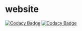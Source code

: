 # website
[![Codacy Badge](https://api.codacy.com/project/badge/Grade/f0fed174978a44099823f941dfcbc1db)](https://app.codacy.com/gh/minecode/website?utm_source=github.com&utm_medium=referral&utm_content=minecode/website&utm_campaign=Badge_Grade_Dashboard)
[![Codacy Badge](https://api.codacy.com/project/badge/Grade/f0fed174978a44099823f941dfcbc1db)](https://app.codacy.com/gh/minecode/website?utm_source=github.com&utm_medium=referral&utm_content=minecode/website&utm_campaign=Badge_Grade_Settings)